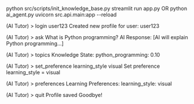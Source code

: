 python src/scripts/init_knowledge_base.py
streamlit run app.py OR python ai_agent.py
uvicorn src.api.main:app --reload

(AI Tutor) > login user123
Created new profile for user: user123

(AI Tutor) > ask What is Python programming?
AI Response:
[AI will explain Python programming...]

(AI Tutor) > topics
Knowledge State:
python_programming: 0.10

(AI Tutor) > set_preference learning_style visual
Set preference learning_style = visual

(AI Tutor) > preferences
Learning Preferences:
learning_style: visual

(AI Tutor) > quit
Profile saved
Goodbye!
